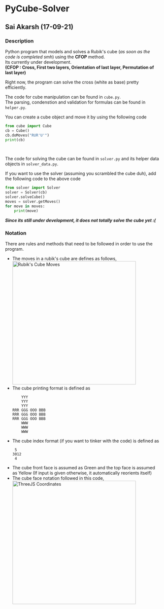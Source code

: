# PyCube-Solver  
## Sai Akarsh (17-09-21)  

### Description  
Python program that models and solves a Rubik's cube (_as soon as the code is completed smh_) using the **CFOP** method.  
Its currently under development.  
**(CFOP : Cross, First two layers, Orientation of last layer, Permutation of last layer)**  

Right now, the program can solve the cross (white as base) pretty efficiently.  

The code for cube manipulation can be found in `cube.py`.  
The parsing, condenstion and validation for formulas can be found in `helper.py`.  

You can create a cube object and move it by using the following code  
  
```python
from cube import Cube
cb = Cube()
cb.doMoves("RUR'U'")
print(cb)
```
<br/>

The code for solving the cube can be found in `solver.py` and its helper data objects in `solver_data.py`.  

If you want to use the solver (assuming you scrambled the cube duh), add the following code to the above code  
  
```python
from solver import Solver
solver = Solver(cb)
solver.solveCube()
moves = solver.getMoves()
for move in moves:
    print(move)
```
_**Since its still under development, it does not totally solve the cube yet :(**_  

### Notation  
There are rules and methods that need to be followed in order to use the program. 
- The moves in a rubik's cube are defines as follows,    
  <img src="https://jperm.net/images/notation.png" alt="Rubik's Cube Moves" style="width: 400px;"/>  
- The cube printing format is defined as  
  ```
      YYY
      YYY
      YYY
  RRR GGG OOO BBB
  RRR GGG OOO BBB
  RRR GGG OOO BBB
      WWW
      WWW
      WWW
  ```
- The cube index format (if you want to tinker with the code) is defined as  
  ```
   5
  3012
   4
  ```
- The cube front face is assumed as Green and the top face is assumed as Yellow (If input is given otherwise, it automatically reorients itself)  
- The cube face notation followed in this code,  
  <img src="https://i.ibb.co/7W8mHRN/cubenotation.jpg" alt="ThreeJS Coordinates" style="width: 400px;"/>
